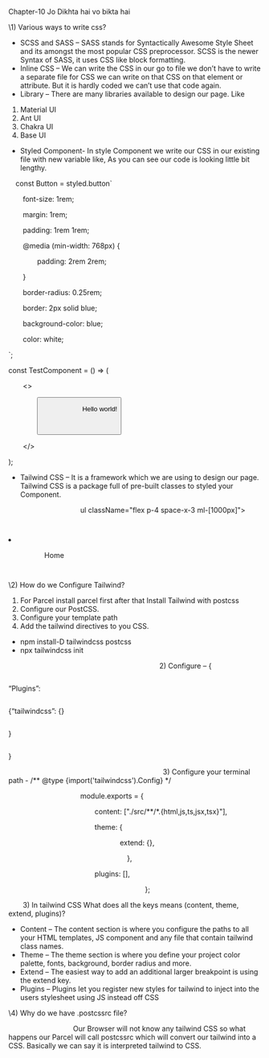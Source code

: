 Chapter-10 Jo Dikhta hai vo bikta hai

\1) Various ways to write css?

- SCSS and SASS – SASS stands for Syntactically Awesome Style Sheet and its amongst the most popular CSS preprocessor. SCSS is the newer Syntax of SASS, it uses CSS like block formatting. 
- Inline CSS – We can write the CSS in our go to file we don’t have to write a separate file for CSS we can write on that CSS on that element or attribute. But it is hardly coded we can’t use that code again.  
- Library – There are many libraries available to design our page. Like 
1. Material UI
1. Ant UI
1. Chakra UI
1. Base UI 
- Styled Component- In style Component we write our CSS in our existing file with new variable like, As you can see our code is looking little bit lengthy.

`  `const Button = styled.button`

`    `font-size: 1rem;

`    `margin: 1rem;

`    `padding: 1rem 1rem;

`    `@media (min-width: 768px) {

`        `padding: 2rem 2rem;

`    `}

`    `border-radius: 0.25rem;

`    `border: 2px solid blue;

`    `background-color: blue;

`    `color: white;

`;

const TestComponent = () => (

`    `<>

`        `<Button>

`            `Hello world!

`        `</Button>

`    `</>

);

- Tailwind CSS – It is a framework which we are using to design our page. Tailwind CSS is a package full of pre-built classes to styled your Component.



`                    `ul className="flex p-4 space-x-3 ml-[1000px]">

`        `<li className="p-3">

`          `<Link to="/">Home</Link>

`        `</li>

\2) How do we Configure Tailwind?

1. For Parcel install parcel first after that Install Tailwind with postcss
1. Configure our PostCSS.
1. Configure your template path
1. Add the tailwind directives to you CSS.

- npm install-D tailwindcss postcss
- npx tailwindcss init



`                                          `2) Configure – {

`                                                                         `“Plugins”: 

`                                                                               `{“tailwindcss”: {}                                                 

`                                                                                 `}

`                                                                       `}

`                                           `3) Configure your terminal path - /\*\* @type                  {import('tailwindcss').Config} \*/

`                    `module.exports = {

`                        `content: ["./src/\*\*/\*.{html,js,ts,jsx,tsx}"],

`                        `theme: {

`                               `extend: {},

`                                 `},

`                        `plugins: [],

`                                      `};

`    `3) In tailwind CSS What does all the keys means (content, theme, extend, plugins)?

- Content – The content section is where you configure the paths to all your HTML templates, JS component and any file that contain tailwind class names.
- Theme – The theme section is where you define your project color palette, fonts, background, border radius and more.
- Extend – The easiest way to add an additional larger breakpoint is using the extend key.
- Plugins – Plugins let you register new styles for tailwind to inject into the users stylesheet using JS instead off CSS

\4) Why do we have .postcssrc file?

`                  `Our Browser will not know any tailwind CSS so what happens our Parcel will call postcssrc which will convert our tailwind into a CSS. Basically we can say it is interpreted tailwind to CSS.
